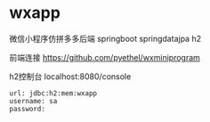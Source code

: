 # wxapp
微信小程序仿拼多多后端
springboot springdatajpa h2

前端连接 https://github.com/pyethel/wxminiprogram

h2控制台 localhost:8080/console

    url: jdbc:h2:mem:wxapp
    username: sa
    password:
    

